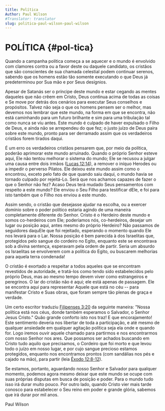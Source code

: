 ```yaml
---
title: Política
Author: Paul Wilson
#Translator: translator
slug: politica-paul-wilson-paul-wilson
---
```


# POLÍTICA {#pol-tica}

Quando a campanha política começa a se aquecer e o mundo é envolvido com clamores contra ou a favor deste ou daquele candidato, os cristãos que são conscientes de sua chamada celestial podem continuar serenos, sabendo que os homens estão tão somente executando o que Deus já predeterminou por Sua mão e por Seus desígnios.

Apesar de Satanás ser o príncipe deste mundo e estar cegando as mentes daqueles que não crêem em Cristo, Deus continua acima de todas as coisas e Se move por detrás dos cenários para executar Seus conselhos e propósitos. Talvez não seja o que os homens pensem ser o melhor, mas devemos nos lembrar que este mundo, na forma em que se encontra, não está caminhando para um futuro brilhante e sim para uma tribulação tal como nunca se viu antes. Este mundo é culpado de haver expulsado o Filho de Deus, e ainda não se arrependeu do que fez; o justo juízo de Deus paira sobre este mundo, pronto para ser derramado assim que os verdadeiros cristãos forem tirados daqui.

É um erro os verdadeiros cristãos pensarem que, por meio da política, poderão aprimorar este mundo arruinado. Quando o próprio Senhor esteve aqui, Ele não tentou melhorar o sistema do mundo; Ele se recusou a julgar uma causa entre dois irmãos ([Lucas 12:14](http://mysword.info/b?r=Luk_12:14)), a remover o iníquo Herodes ou a impedir o perverso Pilatos. Ele deixou este mundo assim como o encontrou, exceto pelo fato de que quando saiu daqui, o mundo havia se tornado culpado por rejeitá-Lo. Será que nos achamos capazes de fazer o que o Senhor não fez? Acaso Deus terá mudado Seus pensamentos com respeito a este mundo? Ele enviou o Seu Filho para testificar dEle, e foi para isto também que o Filho nos enviou a este mundo.

Assim sendo, o cristão que desejasse ajudar na escolha, ou a exercer domínio sobre o poder político estaria agindo de uma maneira completamente diferente do Senhor. Cristo é o Herdeiro deste mundo e somos co-herdeiros com Ele; poderíamos nós, co-herdeiros, desejar um lugar ou posição aqui, antes mesmo do próprio Herdeiro? Não passamos de seguidores daquEle que foi rejeitado, esperando o momento quando Ele nos levará para o Lar. Nossa posição é bem parecida à dos Israelitas que, protegidos pelo sangue do cordeiro no Egito, enquanto este se encontrava sob a divina sentença, esperavam pela ordem de partir. Seria um absurdo os Israelitas se envolverem com a política do Egito, ou buscarem melhorias para aquela terra condenada!

O cristão é exortado a respeitar a todos aqueles que se encontram revestidos de autoridade, e tratá-los como tendo sido estabelecidos pelo próprio Deus, mas ao mesmo tempo devem viver como estrangeiros e peregrinos. O lar do cristão não é aqui; ele está apenas de passagem. Ele se encontra aqui para representar Aquele que está no céu -- para manifestar Cristo e Suas obras, que foram sempre tão plenas de graça e verdade.

Um certo escritor traduziu [Filipenses 3:20](http://mysword.info/b?r=Php_3:20) da seguinte maneira: &quot;Nossa política está nos céus, donde também esperamos o Salvador, o Senhor Jesus Cristo.&quot; Quão grande conforto isto nos traz! E que encorajamento! Este sentimento deveria nos libertar de toda a participação, e até mesmo de qualquer ansiedade em qualquer agitação política seja ela onde e quando for. Logo iremos ouvir aquele chamado para partirmos e nos encontrarmos com nosso Senhor nos ares. Que possamos ser achados buscando em Cristo tudo aquilo que precisamos, o Cordeiro que foi morto e que levou todo o juízo em nosso lugar, e por cujo sangue precioso estamos protegidos, enquanto nos encontramos prontos (com sandálias nos pés e cajado na mão), para partir (leia [Êxodo 12:8-12](http://mysword.info/b?r=Exo_12:8-12)).

Se estamos, portanto, aguardando nosso Senhor e Salvador para qualquer momento, podemos agora mesmo deixar que este mundo se ocupe com suas próprias disputas em busca de posição e poder. Para o mundo tudo isso irá durar muito pouco. Por outro lado, quando Cristo vier mais tarde conosco para estabelecer o Seu reino em poder e grande glória, sabemos que irá durar por mil anos.

Paul Wilson
